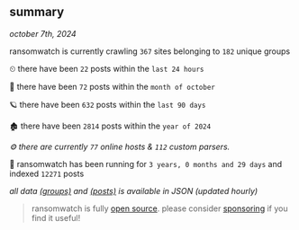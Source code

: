 
## summary
_october 7th, 2024_

ransomwatch is currently crawling `367` sites belonging to `182` unique groups

⏲ there have been `22` posts within the `last 24 hours`

🦈 there have been `72` posts within the `month of october`

🪐 there have been `632` posts within the `last 90 days`

🏚 there have been `2814` posts within the `year of 2024`

_⚙️ there are currently `77` online hosts & `112` custom parsers._

🦕 ransomwatch has been running for `3 years, 0 months and 29 days` and indexed `12271` posts

_all data  [(groups)](http://ransomwhat.telemetry.ltd/groups) and [(posts)](http://ransomwhat.telemetry.ltd/posts) is available in JSON (updated hourly)_

> ransomwatch is fully [open source](https://github.com/joshhighet/ransomwatch#ransomwatch--). please consider [sponsoring](https://github.com/sponsors/joshhighet) if you find it useful!
